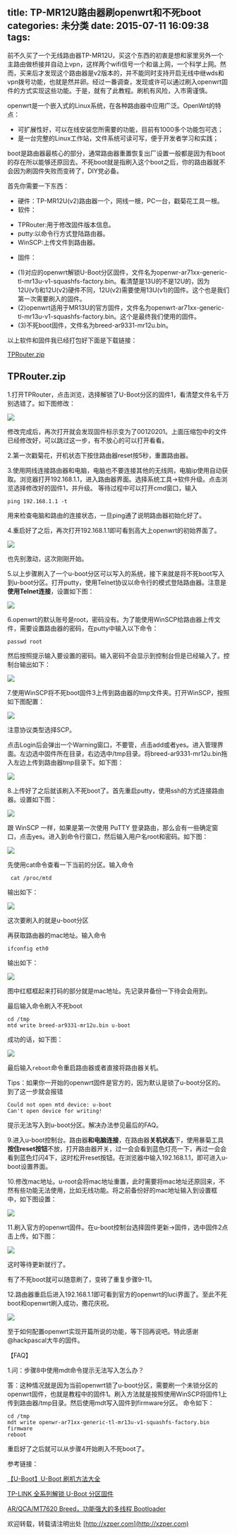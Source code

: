 title: TP-MR12U路由器刷openwrt和不死boot
categories: 未分类
date: 2015-07-11 16:09:38
tags:
---
前不久买了一个无线路由器TP-MR12U，买这个东西的初衷是想和家里另外一个主路由做桥接并自动上vpn，这样两个wifi信号一个和谐上网，一个科学上网。然而，买来后才发现这个路由器是v2版本的，并不能同时支持开启无线中继wds和vpn拨号功能，也就是然并卵。经过一番调查，发现或许可以通过刷入openwrt固件的方式实现这些功能。于是，就有了此教程。刷机有风险，入市需谨慎。

<!--more-->

openwrt是一个嵌入式的Linux系统，在各种路由器中应用广泛。OpenWrt的特点：

- 可扩展性好，可以在线安装您所需要的功能，目前有1000多个功能包可选；
- 是一台完整的Linux工作站，文件系统可读可写，便于开发者学习和实践；

boot是路由器最核心的部分，通常路由器重置恢复出厂设置一般都是因为有boot的存在所以能够还原回去。不死boot就是指刷入这个boot之后，你的路由器就不会因为刷固件失败而变砖了，DIY党必备。

首先你需要一下东西：

* 硬件：TP-MR12U(v2)路由器一个，网线一根，PC一台，戳菊花工具一根。
* 软件：
+ TPRouter:用于修改固件版本信息。
+ putty:以命令行方式登陆路由器。
+ WinSCP:上传文件到路由器。

* 固件：
+ (1)对应的openwrt解锁U-Boot分区固件，文件名为openwr-ar71xx-generic-tl-mr13u-v1-squashfs-factory.bin。看清楚是13U的不是12U的，因为12U(v1)和12U(v2)硬件不同，12U(v2)需要使用13U(v1)的固件。这个也是我们第一次需要刷入的固件。
+ (2)openwrt适用于MR13U的官方固件，文件名为openwrt-ar71xx-generic-tl-mr13u-v1-squashfs-factory.bin。这个是最终我们使用的固件。
+ (3)不死boot固件，文件名为breed-ar9331-mr12u.bin。

以上软件和固件我已经打包好下面是下载链接：

[TPRouter.zip](https://coding.net/u/xzper/p/xzper/git/raw/master/.hexo_source/source/resource/2015/07/TPRouter.zip)

TPRouter.zip
----------

1.打开TPRouter，点击浏览，选择解锁了U-Boot分区的固件1，看清楚文件名千万别选错了。如下图修改：

![](https://raw.githubusercontent.com/f111fei/f111fei.github.com/master/.hexo_source/source/resource/2015/07/01.png)

修改完成后，再次打开就会发现固件标示变为了00120201。上面压缩包中的文件已经修改好，可以跳过这一步，有不放心的可以打开看看。

2.第一次戳菊花，开机状态下按住路由器reset按5秒，重置路由器。

3.使用网线连接路由器和电脑，电脑也不要连接其他的无线网，电脑ip使用自动获取。浏览器打开192.168.1.1，进入路由器界面。选择系统工具→软件升级。点击浏览选择修改好的固件1，并升级。
等待过程中可以打开cmd窗口，输入

	ping 192.168.1.1 -t

用来检查电脑和路由的连接状态，一旦ping通了说明路由器初始化好了。

4.重启好了之后，再次打开192.168.1.1即可看到高大上openwrt的初始界面了。

![](https://raw.githubusercontent.com/f111fei/f111fei.github.com/master/.hexo_source/source/resource/2015/07/02.png)

也先别激动，这次刚刚开始。

5.以上步骤刷入了一个u-boot分区可以写入的系统，接下来就是将不死boot写入到u-boot分区。打开putty，使用Telnet协议以命令行的模式登陆路由器。注意是**使用Telnet连接**，设置如下图：

![](https://raw.githubusercontent.com/f111fei/f111fei.github.com/master/.hexo_source/source/resource/2015/07/03.png)

6.openwrt的默认账号是root，密码没有。为了能使用WinSCP给路由器上传文件，需要设置路由器的密码，在putty中输入以下命令：

	passwd root

然后按照提示输入要设置的密码。输入密码不会显示到控制台但是已经输入了。控制台输出如下：

![](https://raw.githubusercontent.com/f111fei/f111fei.github.com/master/.hexo_source/source/resource/2015/07/04.png)

7.使用WinSCP将不死boot固件3上传到路由器的tmp文件夹。打开WinSCP，按照如下图配置：

![](https://raw.githubusercontent.com/f111fei/f111fei.github.com/master/.hexo_source/source/resource/2015/07/05.png)

注意协议类型选择SCP。

点击Login后会弹出一个Warning窗口，不要管，点击add或者yes。进入管理界面。左边选中固件所在目录，右边选中/tmp目录。将breed-ar9331-mr12u.bin拖入左边上传到路由器tmp目录下。如下图：

![](https://raw.githubusercontent.com/f111fei/f111fei.github.com/master/.hexo_source/source/resource/2015/07/06.png)

8.上传好了之后就该刷入不死boot了。首先重启putty，使用ssh的方式连接路由器。设置如下图：

![](https://raw.githubusercontent.com/f111fei/f111fei.github.com/master/.hexo_source/source/resource/2015/07/07.png)

跟 WinSCP 一样，如果是第一次使用 PuTTY 登录路由，那么会有一些确定窗口，点击yes。进入到命令行窗口，然后输入用户名root和密码。如下图：

![](https://raw.githubusercontent.com/f111fei/f111fei.github.com/master/.hexo_source/source/resource/2015/07/08.png)

先使用cat命令查看一下当前的分区。输入命令

	 cat /proc/mtd

输出如下：

![](https://raw.githubusercontent.com/f111fei/f111fei.github.com/master/.hexo_source/source/resource/2015/07/09.png)

这次要刷入的就是u-boot分区

再获取路由器的mac地址。输入命令

	ifconfig eth0

输出如下：

![](https://raw.githubusercontent.com/f111fei/f111fei.github.com/master/.hexo_source/source/resource/2015/07/10.png)

图中红框框起来打码的部分就是mac地址。先记录并备份一下待会会用到。

最后输入命令刷入不死boot

	cd /tmp
	mtd write breed-ar9331-mr12u.bin u-boot

成功的话，如下图：

![](https://raw.githubusercontent.com/f111fei/f111fei.github.com/master/.hexo_source/source/resource/2015/07/11.png)

最后输入`reboot`命令重启路由器或者直接将路由器关机。

Tips：如果你一开始的openwrt固件是官方的，因为默认是锁了u-boot分区的。到了这一步就会报错

	Could not open mtd device: u-boot
	Can't open device for writing!

提示无法写入到u-boot分区。解决办法参见最后的FAQ。

9.进入u-boot控制台。路由器**和电脑连接**，在路由器**关机状态**下，使用暴菊工具**按住reset按钮**不放，打开路由器开关，过一会会看到蓝色灯亮一下，再过一会会看到蓝色灯闪4下，这时松开reset按钮。在浏览器中输入192.168.1.1，即可进入u-boot设置界面。

10.修改mac地址。u-root会将mac地址重置，此时需要将mac地址还原回来，不然有些功能无法使用，比如无线功能。将之前备份好的mac地址输入到设置框中，如下图设置：

![](https://raw.githubusercontent.com/f111fei/f111fei.github.com/master/.hexo_source/source/resource/2015/07/12.png)

11.刷入官方的openwrt固件。在u-boot控制台选择固件更新→固件，选中固件2点击上传。如下图：

![](https://raw.githubusercontent.com/f111fei/f111fei.github.com/master/.hexo_source/source/resource/2015/07/13.png)

这时等待更新就行了。

有了不死boot就可以随意刷了，变砖了重复步骤9-11。

12.路由器重启后进入192.168.1.1即可看到官方的openwrt的luci界面了。至此不死boot和openwrt刷入成功，撒花庆祝。

![](https://raw.githubusercontent.com/f111fei/f111fei.github.com/master/.hexo_source/source/resource/2015/07/14.png)


至于如何配置openwrt实现开篇所说的功能，等下回再说吧。特此感谢@hackpascal大牛的固件。

【FAQ】

1.问：步骤8中使用mdt命令提示无法写入怎么办？

答：这种情况就是因为当前openwrt锁了u-boot分区，需要刷一个未锁分区的openwrt固件，也就是教程中的固件1。刷入方法就是按照使用WinSCP将固件1上传到路由器/tmp目录。然后使用mdt写入固件到firmware分区。
命令如下：

	cd /tmp
	mdt write openwr-ar71xx-generic-tl-mr13u-v1-squashfs-factory.bin firmware
	reboot

重启好了之后就可以从步骤4开始刷入不死boot了。


参考链接：

[【U-Boot】U-Boot 刷机方法大全](http://www.right.com.cn/forum/forum.php?mod=viewthread&tid=154561&page=1)

[TP-LINK 全系列解锁 U-Boot 分区固件](http://www.right.com.cn/forum/thread-142763-1-1.html)

[AR/QCA/MT7620 Breed，功能强大的多线程 Bootloader](http://www.right.com.cn/forum/thread-161906-1-1.html)

欢迎转载，转载请注明出处 [http://xzper.com](http://xzper.com)